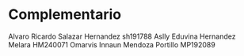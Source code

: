 # Complementario

Alvaro Ricardo Salazar Hernandez sh191788
Aslly Eduvina Hernandez Melara HM240071
Omarvis Innaun Mendoza Portillo MP192089
